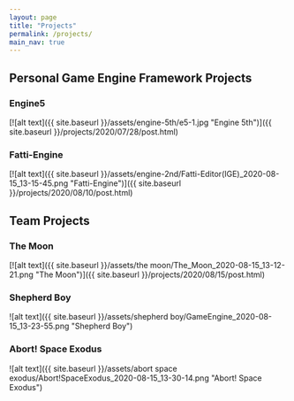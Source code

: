 ```yaml
---
layout: page
title: "Projects" 
permalink: /projects/
main_nav: true
---
```


## Personal Game Engine Framework Projects

### Engine5
[![alt text]({{ site.baseurl }}/assets/engine-5th/e5-1.jpg "Engine 5th")]({{ site.baseurl }}/projects/2020/07/28/post.html)

### Fatti-Engine
[![alt text]({{ site.baseurl }}/assets/engine-2nd/Fatti-Editor(IGE)_2020-08-15_13-15-45.png "Fatti-Engine")]({{ site.baseurl }}/projects/2020/08/10/post.html)

## Team Projects

### The Moon
[![alt text]({{ site.baseurl }}/assets/the moon/The_Moon_2020-08-15_13-12-21.png "The Moon")]({{ site.baseurl }}/projects/2020/08/15/post.html)

### Shepherd Boy
![alt text]({{ site.baseurl }}/assets/shepherd boy/GameEngine_2020-08-15_13-23-55.png "Shepherd Boy")

### Abort! Space Exodus
![alt text]({{ site.baseurl }}/assets/abort space exodus/Abort!SpaceExodus_2020-08-15_13-30-14.png "Abort! Space Exodus")
